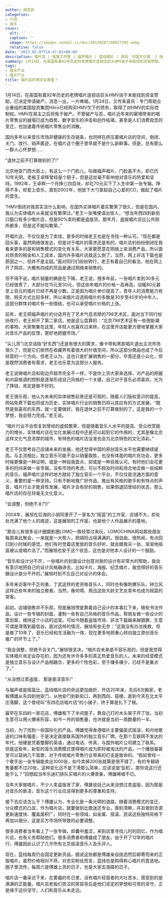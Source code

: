 ```yaml
---
author: 胡克非
categories:
- 介绍
- 音乐
cover:
  alt: ''
  caption: ''
  image: https://images.soomal.cc/doc/20130207/00027395.webp
  relative: false
date: '2013-02-07T14:47:02+08:00'
description: 唱片店 | 摇篮工作室 | 福声唱片 | 蓝线唱片 | 源自：中国文化报  | 版权：转载 |  平均/总评分：07.00/21
summary: 1月14日，在英国有着92年历史的老牌唱片连锁店巨头HMV由于未能找到资金赞助，已决定申请破产。消息一出，一片唏嘘。1月24日，又传来喜讯：专门帮助企业重组的美国投资集团Hilco已经购买HMV欠下的债务，取得了对HMV的实际控制权。HMV在易主之后将免于破产。不管破产与否，唱片近年来的窘境带来的唱片零售业的崩塌已成为趋势……
tags:
- 音乐产业
- 唱片产业
title: 唱片店的明天在哪里？
---
```


1月14日，在英国有着92年历史的老牌唱片连锁店巨头HMV由于未能找到资金赞助，已决定申请破产。消息一出，一片唏嘘。1月24日，又传来喜讯：专门帮助企业重组的美国投资集团Hilco已经购买HMV欠下的债务，取得了对HMV的实际控制权。HMV在易主之后将免于破产。不管破产与否，唱片近年来的窘境带来的唱片零售业的崩塌已成为趋势，数字音乐的冲击和创作枯竭，甚至是人们消费观念的变迁，也加速着传统唱片零售业的消散。

国内多年以来音乐市场非健康的生存链条，也同样在挤压着唱片店的空间，倒闭、关门、改行、销声匿迹，在唱片这个圈子里早就不是什么新鲜事。但是，总有那么一群人心怀梦想……

“退休之前不打算做别的了!”

北京地安门西大街上，有这么一个门脸儿，叫做福声唱片，门脸虽不大，却已历10年光阴。老板王卓辉曾经是个厨子，但是这丝毫不影响他对音乐的热爱和坚持。1992年，王卓辉一个月挣三四百块，却花70元买下了人生中第一张专辑。挣得不多，却爱上音乐，直到2002年，他放下大勺拿起自己心爱的CD，做起了唱片的营生。

“HMV倒闭对我其实没什么影响，在国外实体唱片着实繁荣了很久，但是在国内，我认为实体唱片从来就没有繁荣过。”老王一张嘴便语出惊人，“想当年西四到新街口豁口有多少唱片店，但是90%卖的都是盗版货。那年月，盗版唱片店比公共厕所都多，但是这不能叫繁荣。”

开唱片店，不仅仅是为了卖钱，更多的时候老王也是在寻找一种认可。“现在都是回头客，虽然网络很发达，但是对于唱片的需求还是有的，唱片店的纷纷倒闭在我看来更多的是和销售模式的变化有关系，大家更愿意在网络上来消费产品，所以面对昂贵的租金和人工成本，国内许多唱片店就这么倒了。当然，网上非法下载也是原因之一，但并不是主因。”面对同行们纷纷转行，老王有着自己的看法，他在网上开了网店，大概有四成的货品是通过网络来销售的。

但不得不说，唱片销量的确是在下降，老王说，很多年前，一张唱片卖到30多元已经很贵了，大部分在15元至30元，但这些年唱片的价格一高再高，动辄80元甚至上百元的唱片已经不再是少数。正是因为唱片单价提高了，青年人的消费能力有限，购买方式比较多样，所以来唱片店选购唱片的多数是30岁至40岁的中年人，这部分群体对唱片有一些情结，也可以承受唱片价格的上涨。

前年，老王把福声唱片的分店开在了艺术气息浓厚的798艺术区，面对当下同行纷纷改行，老王却开了第二家店。他是这么盘算的：“北京798艺术区有一些很新潮的事物，大家聚集在这里，年轻人也喜欢过来转，在这里开店能更方便地掌握大家对音乐产品的反馈，更好地把握市场。”

“尖儿货”(北京话指“好东西”)还是有很大的需求，像卡带和黑胶唱片退出主流市场很久了，但是它们依然在收藏界有着很大的升值空间，所以这部分商品也成了今后经营的一个方向，但老王认为，这也只是扩展销售的一部分，毕竟还是小众化，但是既然消费者有需求，老王也乐意为这部分人服务。

老王说做唱片店和街边开超市完全不一样，不是你上货大家来选择，对产品的把握和内容格调的控制是逐渐形成自己风格的一个关键。自己对于音乐必须喜欢，光为了挣钱，肯定是做不好的。

老王很乐观，他认为未来的实体销售前景还是可观的，随着人们版权意识的提高，网站免费下载也将成为历史，实体唱片行业的销售仍将以其应有的方式发展。“既然是我喜欢的东西，就一定要做好。我在退休之前不打算做别的了，这是我的一个梦想，我会努力完成。”老王说。

“唱片行业不会恢复到曾经的虚假繁荣，但是随着音乐人水平的提高、受众欣赏能力的增长，实体唱片店在文化发展过程中还是可以起到它的作用的，尤其是像北京这样文化气息浓厚的城市，有特色的唱片店没准也会为北京特色的文化添彩。”

老王不仅思考自己店铺未来的发展，他还觉得中国的原创音乐水平也需要继续提高。与主流相比，独立音乐可能不会以销量取胜，也没有体面的唱片庆功会，更多时候更像是一种证明，或是一种自我盘点，抑或是一种自我认可。有时他们会花更多的时间来做一张专辑，没有市场的考虑，可以不顾及时间和场合地去做一些纯粹的音乐。福声唱片这样的地方就给了独立音乐一个平台，不仅仅是流通方面的意义，重要的是一种坚持。只有不断地推广好作品、推出有风格的歌手和有特点的声音，唱片行业才能良性发展，唱片才会有好的销售，如果倒退回曾经的状态，那么唱片店的存在将毫无文化意义。

“会调整，但绝不关门!”

2004年，展旭在后海的小胡同里开了一家名为“摇篮”的工作室，店铺不大，却处处充满了他个人的痕迹，这是展旭的工作室，也是他个人作品展示的基地。

“那会儿有很多设计圈摄影圈LOMO一族经常过来玩，LOMOCHINA网站那些朋友每周来此聚会，一来就是一大帮人，把胡同占得满满的，很自由、很热闹，有点回归到小时候的感觉。他们有时觉着店里放的音乐好听，就会跟我买一张，渐渐地摇篮被认成唱片店了。”而展旭也安于这个状态，这也是对他本人设计的一个鼓励。

“音乐和设计分不开，一些唱片的封面设计创意对我的设计有非常大的帮助，我会有意识地把自己的设计风格融进去，比如卡片、海报、纪念唱片，我觉得好的音乐跟设计是分不开的。”展旭时刻不忘自己对设计的体会。

多年来访客中不乏何勇、丁武这样的老资格音乐人，同时也有像刺猬乐队、钟立风这样近些年来的独立歌者。当然，像何晴、周迅这些大龄文艺女青年也成为摇篮的常客。

起初，店铺销售并不乐观，但是展旭愣是靠着自己设计的本事扛下来，做些书法作品，设计一些专辑的封面，灌制一些有自己风格的音乐作品，帮朋友做一些设计的策划案，维持这个小店的运营。可如今随着盗版市场、非法下载越来越猖獗，生意可谓是滑落到最低谷。面对这样的情况，展旭有些无奈：“这我没有办法挽救，但是做了10年了，音乐已经和生活融为一体，现在更多地把重心转向独立原创音乐推广的环节上了。”

“我会调整，但绝不会关门。”展旭很坚决，“唱片店未来是不容乐观的，但是我觉得实体唱片肯定会存在的，因为还有许许多多的真正热爱音乐的人。未来的经营模式是独立音乐与设计产品相融合，更多的个性色彩，至于赚多赚少，已经不是重点了。”

“从没想过卖盗版， 那是亵渎音乐!”

与福声或是摇篮比，蓝线唱片店的命运更加曲折，开店20年来，先后6次搬家，老板傅雄从东四到地安门，从地安门到新街口，再到西四、鼓楼，直到今天在北太平庄落脚，这个曾经叫“东四花店唱片店”的小铺子，终于算是扎下了根。

最早在东四的一家花店，傅雄租下了半间屋子，靠自己打的木头架子开了张。当初生意可以用火爆来形容，如今一月的销售量，也许就是当初一周数量的一半。

当初，为了找到一些国际化的产品，傅雄觉得香港唱片主要偏英式摇滚，和内地歌迷的口味有偏差，于是决定直接联系国外的独立音乐厂牌。在那个互联网不发达的年代，他硬是凭着蹩脚的英语，通过电话、传真，与国外唱片公司建立了联系。 但是这些年，新型的音乐消费模式使得唱片成为即将被淘汰的产品，一个播放器甚至可以容纳几千首歌，对于传统唱片零售行业带来的打击是致命的。“假如曾经一个歌手出一张专辑能卖出1000张，如今卖掉200张就算是很不错了，有的专辑销售量都不过20张，这种变化远不是下滑那么简单，应该说是‘坠机’。那你说这行还能干么？”回想起当年乐迷们排队买唱片的火爆景象，傅雄唏嘘不已。

当年大家做唱片，不少人卖盗版发了家，傅雄说自己从来没想过卖盗版，因为那是对音乐的亵渎，音乐这个行业应该得到更多的尊重和支持。

接下去应该怎么干？傅雄认为，专业化是一条光明的道路，随着消费模式的变迁、分众模式的凸显，作为唱片店，就要做到比歌迷还专业，类别清晰，并且做到货源更新速度快、覆盖面积广。同时在一些领域，如金属、摇滚、民谣这些独特风格下再加以细分，这是买方市场所导致的必要调整。

很多消费者当年看上了一张专辑，却囊中羞涩，来到店里寻找儿时的回忆。作为唱片店，也有义务帮助他们。很多消费者和傅雄成了朋友，由于开了12年的唱片行，傅雄因此认识了几乎所有北京摇滚音乐人及乐评人。

现在，蓝线每周仍会固定更新货品，据说这些都是傅雄亲自挑选然后邮寄而来的正版唱片。虽然价格相对不菲，对忠实粉丝而言，蓝线也是购得称心唱片的首选地。圈子里流传，每周六是傅雄上货的日子，也是大家去淘碟的日子。

唱片店一番采访下来，在雾霾的冬日里，没有唱片经营者的大吐苦水，感受到的是满满的正能量。唱片店老板们苦涩的笑容背后是他们坚定的梦想和可贵的坚守，正是缘于这份坚守，人们和音乐从未走远。